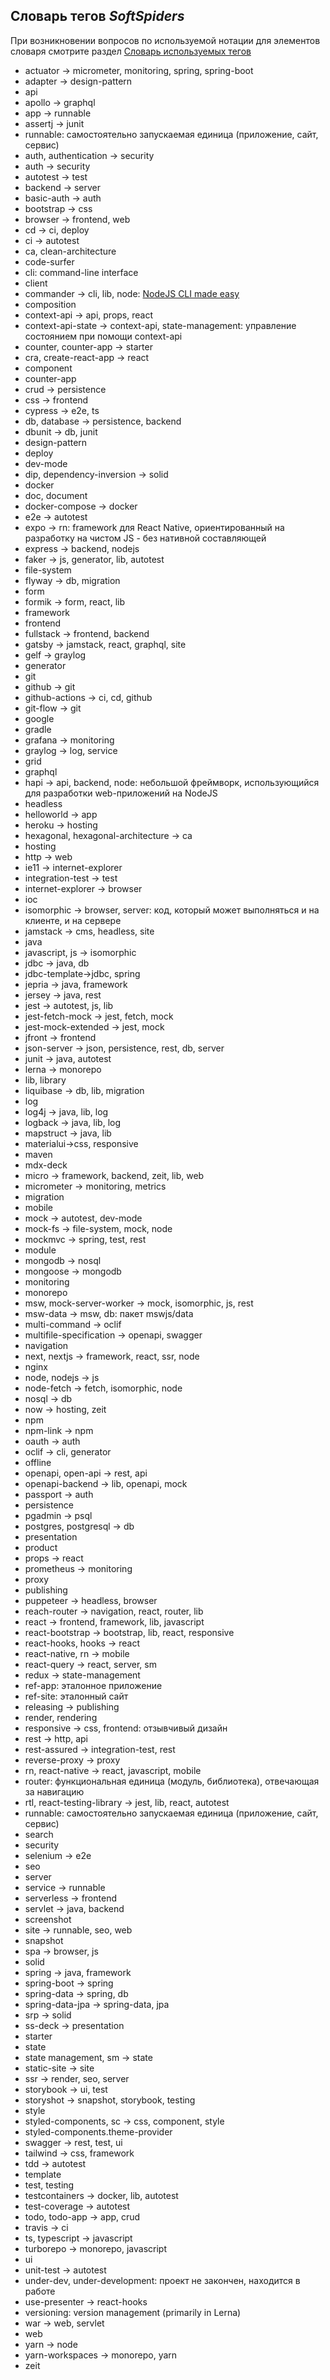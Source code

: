 ## Словарь тегов *SoftSpiders*

При возникновении вопросов по используемой нотации для элементов словаря смотрите раздел
[Словарь используемых тегов](README.md#словарь-используемых-тегов)

- actuator -> micrometer, monitoring, spring, spring-boot
- adapter -> design-pattern
- api
- apollo -> graphql
- app -> runnable
- assertj -> junit
- runnable: самостоятельно запускаемая единица (приложение, сайт, сервис)
- auth, authentication -> security
- auth -> security
- autotest -> test
- backend -> server
- basic-auth -> auth
- bootstrap -> css
- browser -> frontend, web
- cd -> ci, deploy
- ci -> autotest
- ca, clean-architecture
- code-surfer 
- cli: command-line interface
- client
- commander -> cli, lib, node: [NodeJS CLI made easy](https://github.com/tj/commander.js)
- composition
- context-api -> api, props, react
- context-api-state -> context-api, state-management: управление состоянием при помощи context-api
- counter, counter-app -> starter
- cra, create-react-app -> react
- component
- counter-app
- crud -> persistence
- css -> frontend
- cypress -> e2e, ts
- db, database -> persistence, backend
- dbunit -> db, junit
- design-pattern
- deploy
- dev-mode
- dip, dependency-inversion -> solid
- docker
- doc, document
- docker-compose -> docker
- e2e -> autotest
- expo -> rn: framework для React Native, ориентированный на разработку на чистом JS - без нативной составляющей
- express -> backend, nodejs
- faker -> js, generator, lib, autotest
- file-system
- flyway -> db, migration
- form
- formik -> form, react, lib
- framework
- frontend
- fullstack -> frontend, backend
- gatsby -> jamstack, react, graphql, site
- gelf -> graylog
- generator
- git
- github -> git
- github-actions -> ci, cd, github
- git-flow -> git
- google
- gradle
- grafana -> monitoring
- graylog -> log, service
- grid
- graphql
- hapi -> api, backend, node: небольшой фреймворк, использующийся для разработки web-приложений на NodeJS 
- headless
- helloworld -> app
- heroku -> hosting
- hexagonal, hexagonal-architecture -> ca
- hosting
- http -> web
- ie11 -> internet-explorer
- integration-test -> test
- internet-explorer -> browser
- ioc
- isomorphic -> browser, server: код, который может выполняться и на клиенте, и на сервере
- jamstack -> cms, headless, site
- java
- javascript, js -> isomorphic
- jdbc -> java, db
- jdbc-template->jdbc, spring
- jepria -> java, framework
- jersey -> java, rest
- jest -> autotest, js, lib
- jest-fetch-mock -> jest, fetch, mock
- jest-mock-extended -> jest, mock
- jfront -> frontend
- json-server -> json, persistence, rest, db, server
- junit -> java, autotest
- lerna -> monorepo
- lib, library
- liquibase -> db, lib, migration
- log
- log4j -> java, lib, log
- logback -> java, lib, log
- mapstruct -> java, lib
- materialui->css, responsive
- maven
- mdx-deck
- micro -> framework, backend, zeit, lib, web
- micrometer -> monitoring, metrics
- migration
- mobile
- mock -> autotest, dev-mode
- mock-fs -> file-system, mock, node
- mockmvc -> spring, test, rest
- module
- mongodb -> nosql
- mongoose -> mongodb
- monitoring
- monorepo
- msw, mock-server-worker -> mock, isomorphic, js, rest
- msw-data -> msw, db: пакет mswjs/data
- multi-command -> oclif
- multifile-specification -> openapi, swagger
- navigation
- next, nextjs -> framework, react, ssr, node
- nginx
- node, nodejs -> js
- node-fetch -> fetch, isomorphic, node
- nosql -> db
- now -> hosting, zeit
- npm
- npm-link -> npm
- oauth -> auth
- oclif -> cli, generator
- offline
- openapi, open-api -> rest, api
- openapi-backend -> lib, openapi, mock
- passport -> auth
- persistence
- pgadmin -> psql
- postgres, postgresql -> db
- presentation
- product
- props -> react
- prometheus -> monitoring
- proxy
- publishing
- puppeteer -> headless, browser
- reach-router -> navigation, react, router, lib
- react -> frontend, framework, lib, javascript
- react-bootstrap -> bootstrap, lib, react, responsive
- react-hooks, hooks -> react
- react-native, rn -> mobile
- react-query -> react, server, sm
- redux -> state-management
- ref-app: эталонное приложение
- ref-site: эталонный сайт
- releasing -> publishing
- render, rendering
- responsive -> css, frontend: отзывчивый дизайн
- rest -> http, api
- rest-assured -> integration-test, rest
- reverse-proxy -> proxy
- rn, react-native -> react, javascript, mobile
- router: функциональная единица (модуль, библиотека), отвечающая за навигацию
- rtl, react-testing-library -> jest, lib, react, autotest
- runnable: самостоятельно запускаемая единица (приложение, сайт, сервис)
- search
- security
- selenium -> e2e
- seo
- server
- service -> runnable
- serverless -> frontend
- servlet -> java, backend
- screenshot
- site -> runnable, seo, web
- snapshot
- spa -> browser, js
- solid
- spring -> java, framework
- spring-boot -> spring
- spring-data -> spring, db
- spring-data-jpa -> spring-data, jpa
- srp -> solid
- ss-deck -> presentation
- starter
- state
- state management, sm -> state
- static-site -> site
- ssr -> render, seo, server
- storybook -> ui, test
- storyshot -> snapshot, storybook, testing
- style
- styled-components, sc -> css, component, style
- styled-components.theme-provider
- swagger -> rest, test, ui
- tailwind -> css, framework
- tdd -> autotest
- template
- test, testing
- testcontainers -> docker, lib, autotest
- test-coverage -> autotest
- todo, todo-app -> app, crud
- travis -> ci
- ts, typescript -> javascript
- turborepo -> monorepo, javascript
- ui
- unit-test -> autotest
- under-dev, under-development: проект не закончен, находится в работе
- use-presenter -> react-hooks
- versioning: version management (primarily in Lerna)
- war -> web, servlet
- web
- yarn -> node
- yarn-workspaces -> monorepo, yarn
- zeit
